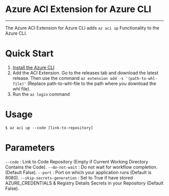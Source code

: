 # Azure ACI Extension for Azure CLI
---

The Azure ACI Extension for Azure CLI adds ```az aci up``` Functionality to the Azure CLI.

# Quick Start
1. [Install the Azure CLI](https://docs.microsoft.com/cli/azure/install-azure-cli)
2. Add the ACI Extension. Go to the releases tab and download the latest release. Then use the command ```az extension add -s '(path-to-whl-file)'``` (Replace path-to-whl-file to the path where you download the whl file).
3. Run the ```az login``` command

# Usage
```$ az aci up --code [link-to-repository]```

# Parameters
```--code```                    : Link to Code Repository (Empty if Current Working Directory Contains the Code).
```--do-not-wait```             : Do not wait for workflow completion. (Default False).
```--port```                   : Port on which your application runs (Default is 8080).
```--skip-secrets-generation``` : Set to True if have stored AZURE_CREDENTIALS & Registry Details Secrets in your Repository (Default False).
